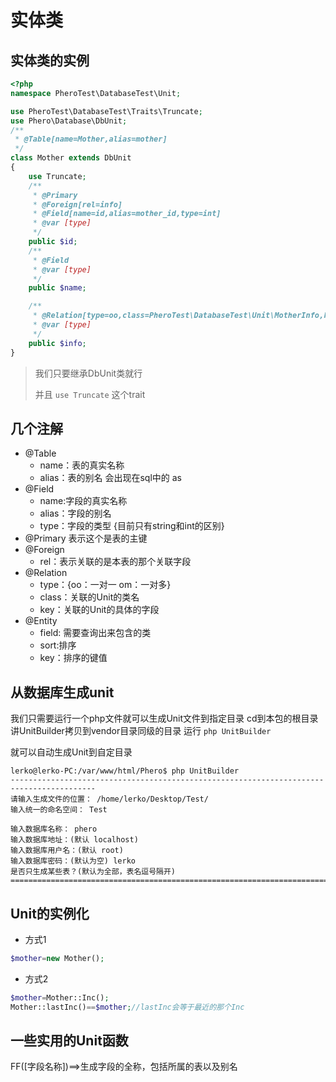 # 实体类


## 实体类的实例

```php
<?php
namespace PheroTest\DatabaseTest\Unit;

use PheroTest\DatabaseTest\Traits\Truncate;
use Phero\Database\DbUnit;
/**
 * @Table[name=Mother,alias=mother]
 */
class Mother extends DbUnit
{
	use Truncate;
	/**
	 * @Primary
	 * @Foreign[rel=info]
	 * @Field[name=id,alias=mother_id,type=int]
	 * @var [type]
	 */
	public $id;
	/**
	 * @Field
	 * @var [type]
	 */
	public $name;

	/**
	 * @Relation[type=oo,class=PheroTest\DatabaseTest\Unit\MotherInfo,key=mid]
	 * @var [type]
	 */
	public $info;
}
```

> 我们只要继承DbUnit类就行
>
> 并且 `use Truncate` 这个trait

## 几个注解

- @Table
    - name：表的真实名称
    - alias：表的别名 会出现在sql中的 as
- @Field
    - name:字段的真实名称
    - alias：字段的别名
    - type：字段的类型 {目前只有string和int的区别}
- @Primary 表示这个是表的主键
- @Foreign
    - rel：表示关联的是本表的那个关联字段
- @Relation
    - type：{oo：一对一  om：一对多}
    - class：关联的Unit的类名
    - key：关联的Unit的具体的字段
- @Entity
    - field: 需要查询出来包含的类
    - sort:排序
    - key：排序的键值

## 从数据库生成unit

我们只需要运行一个php文件就可以生成Unit文件到指定目录
cd到本包的根目录
讲UnitBuilder拷贝到vendor目录同级的目录
运行 `php UnitBuilder`

就可以自动生成Unit到自定目录

```shell
lerko@lerko-PC:/var/www/html/Phero$ php UnitBuilder
-----------------------------------------------------------------------------------------
请输入生成文件的位置： /home/lerko/Desktop/Test/
输入统一的命名空间： Test

输入数据库名称： phero
输入数据库地址：(默认 localhost)
输入数据库用户名：(默认 root)
输入数据库密码：(默认为空) lerko
是否只生成某些表？(默认为全部，表名逗号隔开)
================================================================================> 100%
```


## Unit的实例化

- 方式1

```php
$mother=new Mother();
```

- 方式2

```php
$mother=Mother::Inc();
Mother::lastInc()==$mother;//lastInc会等于最近的那个Inc
```


## 一些实用的Unit函数

FF([字段名称])==>生成字段的全称，包括所属的表以及别名